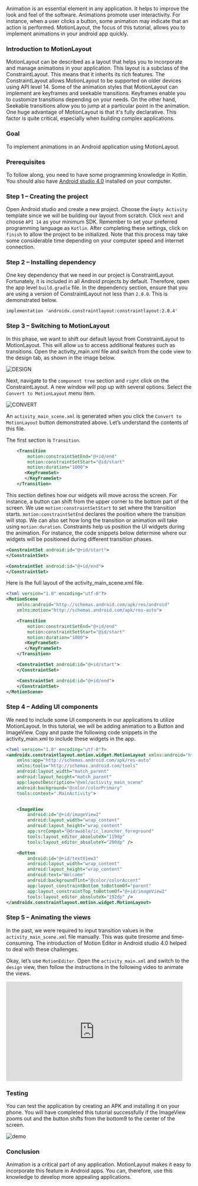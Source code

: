 Animation is an essential element in any application. It helps to improve the look and feel of the software. Animations promote user interactivity. For instance, when a user clicks a button, some animation may indicate that an action is performed. MotionLayout, the focus of this tutorial, allows you to implement animations in your android app quickly. 

### Introduction to MotionLayout
MotionLayout can be described as a layout that helps you to incorporate and manage animations in your application. This layout is a subclass of the ConstraintLayout. This means that it inherits its rich features. The ConstraintLayout allows MotionLayout to be supported on older devices using API level 14. Some of the animation styles that MotionLayout can implement are keyframes and seekable transitions. Keyframes enable you to customize transitions depending on your needs. On the other hand, Seekable transitions allow you to jump at a particular point in the animation. One huge advantage of MotionLayout is that it's fully declarative. This factor is quite critical, especially when building complex applications.

### Goal
To implement animations in an Android application using MotionLayout.

### Prerequisites 
To follow along, you need to have some programming knowledge in Kotlin. You should also have [Android studio 4.0]( https://developer.android.com/studio) installed on your computer. 

### Step 1 – Creating the project
Open Android studio and create a new project. Choose the `Empty Activity` template since we will be building our layout from scratch. Click `next` and choose `API 14` as your minimum SDK. Remember to set your preferred programming language as `Kotlin`. After completing these settings, click on `finish` to allow the project to be initialized. Note that this process may take some considerable time depending on your computer speed and internet connection.

### Step 2 – Installing dependency
One key dependency that we need in our project is ConstraintLayout. Fortunately, it is included in all Android projects by default.
Therefore, open the app level `build.gradle` file. In the dependency section, ensure that you are using a version of ConstraintLayout not less than `2.0.0`. This is demonstrated below.

```
implementation 'androidx.constraintlayout:constraintlayout:2.0.4'
```

### Step 3 – Switching to MotionLayout
In this phase, we want to shift our default layout from ConstraintLayout to MotionLayout. This will allow us to access additional features such as transitions. 
Open the activity_main.xml file and switch from the code view to the design tab, as shown in the image below.

![DESIGN](/engineering-education/how-to-implement-motion-layout-animation-in-android-studio/design.png)

Next, navigate to the `component tree` section and `right` click on the ConstraintLayout. A new window will pop up with several options. Select the `Convert to MotionLayout` menu item. 

![CONVERT](/engineering-education/how-to-implement-motion-layout-animation-in-android-studio/convert.png)

An `activity_main_scene.xml` is generated when you click the `Convert to MotionLayout` button demonstrated above. Let’s understand the contents of this file.

The first section is `Transition`.

```xml
    <Transition
        motion:constraintSetEnd="@+id/end"
        motion:constraintSetStart="@id/start"
        motion:duration="1000">
       <KeyFrameSet>
       </KeyFrameSet>
    </Transition>
```

This section defines how our widgets will move across the screen. For instance, a button can shift from the upper corner to the bottom part of the screen. We use `motion:constraintSetStart` to set where the transition starts. `motion:constraintSetEnd` declares the position where the transition will stop. We can also set how long the transition or animation will take using `motion:duration`.
Constraints help us position the UI widgets during the animation. For instance, the code snippets below determine where our widgets will be positioned during different transition phases.

```xml
<ConstraintSet android:id="@+id/start">
</ConstraintSet>

<ConstraintSet android:id="@+id/end">
</ConstraintSet>
```

Here is the full layout of the activity_main_scene.xml file. 

```xml
<?xml version="1.0" encoding="utf-8"?>
<MotionScene 
    xmlns:android="http://schemas.android.com/apk/res/android"
    xmlns:motion="http://schemas.android.com/apk/res-auto">

    <Transition
        motion:constraintSetEnd="@+id/end"
        motion:constraintSetStart="@id/start"
        motion:duration="1000">
       <KeyFrameSet>
       </KeyFrameSet>
    </Transition>

    <ConstraintSet android:id="@+id/start">
    </ConstraintSet>

    <ConstraintSet android:id="@+id/end">
    </ConstraintSet>
</MotionScene>
```

### Step 4 – Adding UI components
We need to include some UI components in our applications to utilize MotionLayout. In this tutorial, we will be adding animation to a Button and ImageView. Copy and paste the following code snippets in the activity_main.xml to include these widgets in the app.

```xml
<?xml version="1.0" encoding="utf-8"?>
<androidx.constraintlayout.motion.widget.MotionLayout xmlns:android="http://schemas.android.com/apk/res/android"
    xmlns:app="http://schemas.android.com/apk/res-auto"
    xmlns:tools="http://schemas.android.com/tools"
    android:layout_width="match_parent"
    android:layout_height="match_parent"
    app:layoutDescription="@xml/activity_main_scene"
    android:background="@color/colorPrimary"
    tools:context=".MainActivity">


    <ImageView
        android:id="@+id/imageView2"
        android:layout_width="wrap_content"
        android:layout_height="wrap_content"
        app:srcCompat="@drawable/ic_launcher_foreground"
        tools:layout_editor_absoluteX="119dp"
        tools:layout_editor_absoluteY="290dp" />

    <Button
        android:id="@+id/textView3"
        android:layout_width="wrap_content"
        android:layout_height="wrap_content"
        android:text="Welcome"
        android:backgroundTint="@color/colorAccent"
        app:layout_constraintBottom_toBottomOf="parent"
        app:layout_constraintTop_toBottomOf="@+id/imageView2"
        tools:layout_editor_absoluteX="192dp" />
</androidx.constraintlayout.motion.widget.MotionLayout>
```

### Step 5 – Animating the views
In the past, we were required to input transition values in the `activity_main_scene.xml` file manually. This was quite tiresome and time-consuming. The introduction of Motion Editor in Android studio 4.0 helped to deal with these challenges.

Okay, let’s use `MotionEditor`.
Open the `activity_main.xml` and switch to the `design` view, then follow the instructions in the following video to animate the views.

<iframe width="478" height="269" src="https://www.youtube.com/embed/h5VVlmBvPGE" frameborder="0" allow="accelerometer; autoplay; clipboard-write; encrypted-media; gyroscope; picture-in-picture" allowfullscreen></iframe>

### Testing
You can test the application by creating an APK and installing it on your phone. You will have completed this tutorial successfully if the ImageView zooms out and the button shifts from the bottom9 to the center of the screen. 

![demo](/engineering-education/how-to-implement-motion-layout-animation-in-android-studio/demo.gif)

### Conclusion
Animation is a critical part of any application. MotionLayout makes it easy to incorporate this feature in Android apps. You can, therefore, use this knowledge to develop more appealing applications.